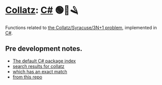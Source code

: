 # [Collatz](https://github.com/Skenvy/Collatz): [C#](https://github.com/Skenvy/Collatz/tree/main/C%23) 🟢🙈🪒
Functions related to [the Collatz/Syracuse/3N+1 problem](https://en.wikipedia.org/wiki/Collatz_conjecture), implemented in [C#](https://docs.microsoft.com/en-us/dotnet/csharp/).
## Pre development notes.
* [The default C# package index](https://www.nuget.org/packages)
* [search results for collatz](https://www.nuget.org/packages?q=collatz)
* [which has an exact match](https://www.nuget.org/packages/Collatz/)
* [from this repo](https://github.com/jasonbock/collatz)
